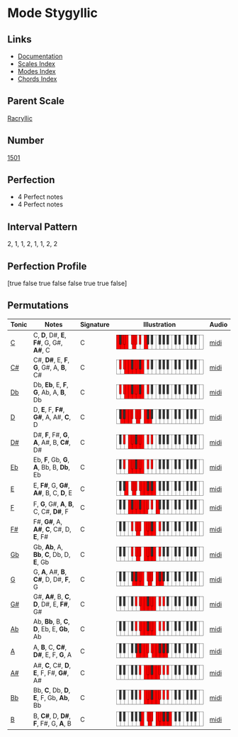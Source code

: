 # Mode Stygyllic

## Links

- [Documentation](index.md)
- [Scales Index](Scales.md)
- [Modes Index](Modes.md)
- [Chords Index](Chords.md)

## Parent Scale

[Racryllic](ScaleRacryllic.md)

## Number

[1501](https://ianring.com/musictheory/scales/1501)

## Perfection

- 4 Perfect notes
- 4 Perfect notes

## Interval Pattern

2, 1, 1, 2, 1, 1, 2, 2

## Perfection Profile

[true false true false false true true false]

## Permutations

| Tonic | Notes | Signature | Illustration | Audio |
|-------|-------|-----------|--------------|-------|
| [C](ModeCNaturalStygyllic.md) | C, **D**, D#, **E**, **F#**, G, G#, **A#**, C | C | ![CNaturalStygyllic](ModeCNaturalStygyllic.png) | [midi](https://github.com/edipermadi/music/blob/main/docs/ModeCNaturalStygyllic.mid?raw=true) |
| [C#](ModeCSharpStygyllic.md) | C#, **D#**, E, **F**, **G**, G#, A, **B**, C# | C | ![CSharpStygyllic](ModeCSharpStygyllic.png) | [midi](https://github.com/edipermadi/music/blob/main/docs/ModeCSharpStygyllic.mid?raw=true) |
| [Db](ModeDFlatStygyllic.md) | Db, **Eb**, E, **F**, **G**, Ab, A, **B**, Db | C | ![DFlatStygyllic](ModeDFlatStygyllic.png) | [midi](https://github.com/edipermadi/music/blob/main/docs/ModeDFlatStygyllic.mid?raw=true) |
| [D](ModeDNaturalStygyllic.md) | D, **E**, F, **F#**, **G#**, A, A#, **C**, D | C | ![DNaturalStygyllic](ModeDNaturalStygyllic.png) | [midi](https://github.com/edipermadi/music/blob/main/docs/ModeDNaturalStygyllic.mid?raw=true) |
| [D#](ModeDSharpStygyllic.md) | D#, **F**, F#, **G**, **A**, A#, B, **C#**, D# | C | ![DSharpStygyllic](ModeDSharpStygyllic.png) | [midi](https://github.com/edipermadi/music/blob/main/docs/ModeDSharpStygyllic.mid?raw=true) |
| [Eb](ModeEFlatStygyllic.md) | Eb, **F**, Gb, **G**, **A**, Bb, B, **Db**, Eb | C | ![EFlatStygyllic](ModeEFlatStygyllic.png) | [midi](https://github.com/edipermadi/music/blob/main/docs/ModeEFlatStygyllic.mid?raw=true) |
| [E](ModeENaturalStygyllic.md) | E, **F#**, G, **G#**, **A#**, B, C, **D**, E | C | ![ENaturalStygyllic](ModeENaturalStygyllic.png) | [midi](https://github.com/edipermadi/music/blob/main/docs/ModeENaturalStygyllic.mid?raw=true) |
| [F](ModeFNaturalStygyllic.md) | F, **G**, G#, **A**, **B**, C, C#, **D#**, F | C | ![FNaturalStygyllic](ModeFNaturalStygyllic.png) | [midi](https://github.com/edipermadi/music/blob/main/docs/ModeFNaturalStygyllic.mid?raw=true) |
| [F#](ModeFSharpStygyllic.md) | F#, **G#**, A, **A#**, **C**, C#, D, **E**, F# | C | ![FSharpStygyllic](ModeFSharpStygyllic.png) | [midi](https://github.com/edipermadi/music/blob/main/docs/ModeFSharpStygyllic.mid?raw=true) |
| [Gb](ModeGFlatStygyllic.md) | Gb, **Ab**, A, **Bb**, **C**, Db, D, **E**, Gb | C | ![GFlatStygyllic](ModeGFlatStygyllic.png) | [midi](https://github.com/edipermadi/music/blob/main/docs/ModeGFlatStygyllic.mid?raw=true) |
| [G](ModeGNaturalStygyllic.md) | G, **A**, A#, **B**, **C#**, D, D#, **F**, G | C | ![GNaturalStygyllic](ModeGNaturalStygyllic.png) | [midi](https://github.com/edipermadi/music/blob/main/docs/ModeGNaturalStygyllic.mid?raw=true) |
| [G#](ModeGSharpStygyllic.md) | G#, **A#**, B, **C**, **D**, D#, E, **F#**, G# | C | ![GSharpStygyllic](ModeGSharpStygyllic.png) | [midi](https://github.com/edipermadi/music/blob/main/docs/ModeGSharpStygyllic.mid?raw=true) |
| [Ab](ModeAFlatStygyllic.md) | Ab, **Bb**, B, **C**, **D**, Eb, E, **Gb**, Ab | C | ![AFlatStygyllic](ModeAFlatStygyllic.png) | [midi](https://github.com/edipermadi/music/blob/main/docs/ModeAFlatStygyllic.mid?raw=true) |
| [A](ModeANaturalStygyllic.md) | A, **B**, C, **C#**, **D#**, E, F, **G**, A | C | ![ANaturalStygyllic](ModeANaturalStygyllic.png) | [midi](https://github.com/edipermadi/music/blob/main/docs/ModeANaturalStygyllic.mid?raw=true) |
| [A#](ModeASharpStygyllic.md) | A#, **C**, C#, **D**, **E**, F, F#, **G#**, A# | C | ![ASharpStygyllic](ModeASharpStygyllic.png) | [midi](https://github.com/edipermadi/music/blob/main/docs/ModeASharpStygyllic.mid?raw=true) |
| [Bb](ModeBFlatStygyllic.md) | Bb, **C**, Db, **D**, **E**, F, Gb, **Ab**, Bb | C | ![BFlatStygyllic](ModeBFlatStygyllic.png) | [midi](https://github.com/edipermadi/music/blob/main/docs/ModeBFlatStygyllic.mid?raw=true) |
| [B](ModeBNaturalStygyllic.md) | B, **C#**, D, **D#**, **F**, F#, G, **A**, B | C | ![BNaturalStygyllic](ModeBNaturalStygyllic.png) | [midi](https://github.com/edipermadi/music/blob/main/docs/ModeBNaturalStygyllic.mid?raw=true) |
